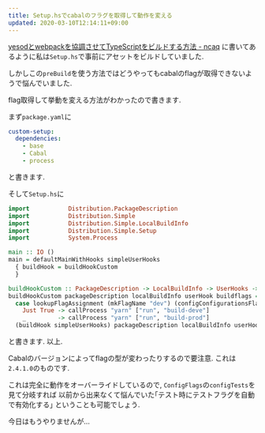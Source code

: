 ```yaml
---
title: Setup.hsでcabalのフラグを取得して動作を変える
updated: 2020-03-10T12:14:11+09:00
---
```


[yesodとwebpackを協調させてTypeScriptをビルドする方法 - ncaq](https://www.ncaq.net/2017/09/18/)
に書いてあるように私は`Setup.hs`で事前にアセットをビルドしていました.

しかしこの`preBuild`を使う方法ではどうやってもcabalのflagが取得できないようで悩んでいました.

flag取得して挙動を変える方法がわかったので書きます.

まず`package.yaml`に

~~~yaml
custom-setup:
  dependencies:
    - base
    - Cabal
    - process
~~~

と書きます.

そして`Setup.hs`に

~~~hs
import           Distribution.PackageDescription
import           Distribution.Simple
import           Distribution.Simple.LocalBuildInfo
import           Distribution.Simple.Setup
import           System.Process

main :: IO ()
main = defaultMainWithHooks simpleUserHooks
  { buildHook = buildHookCustom
  }

buildHookCustom :: PackageDescription -> LocalBuildInfo -> UserHooks -> BuildFlags -> IO ()
buildHookCustom packageDescription localBuildInfo userHook buildflags = do
  case lookupFlagAssignment (mkFlagName "dev") (configConfigurationsFlags $ configFlags localBuildInfo) of
    Just True -> callProcess "yarn" ["run", "build-deve"]
    _         -> callProcess "yarn" ["run", "build-prod"]
  (buildHook simpleUserHooks) packageDescription localBuildInfo userHook buildflags
~~~

と書きます.
以上.

Cabalのバージョンによってflagの型が変わったりするので要注意.
これは`2.4.1.0`のものです.

これは完全に動作をオーバーライドしているので,
`ConfigFlags`の`configTests`を見て分岐すれば
以前から出来なくて悩んでいた｢テスト時にテストフラグを自動で有効化する｣
ということも可能でしょう.

今日はもうやりませんが…
